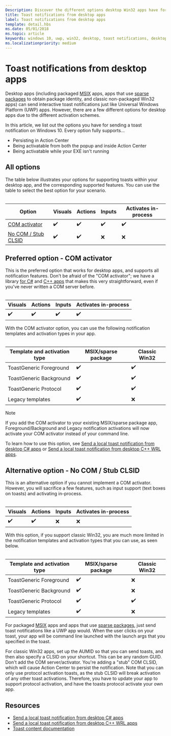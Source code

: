 ```yaml
---
Description: Discover the different options desktop Win32 apps have for sending toast notifications
title: Toast notifications from desktop apps
label: Toast notifications from desktop apps
template: detail.hbs
ms.date: 05/01/2018
ms.topic: article
keywords: windows 10, uwp, win32, desktop, toast notifications, desktop bridge, msix, sparse package, options for sending toasts, com server, com activator, com, fake com, no com, without com, send toast
ms.localizationpriority: medium
---
```

# Toast notifications from desktop apps

Desktop apps (including packaged [MSIX](https://docs.microsoft.com/windows/msix/desktop/source-code-overview) apps, apps that use [sparse packages](https://docs.microsoft.com/windows/apps/desktop/modernize/grant-identity-to-nonpackaged-apps) to obtain package identity, and classic non-packaged Win32 apps) can send interactive toast notifications just like Universal Windows Platform (UWP) apps. However, there are a few different options for desktop apps due to the different activation schemes.

In this article, we list out the options you have for sending a toast notification on Windows 10. Every option fully supports...

* Persisting in Action Center
* Being activatable from both the popup and inside Action Center
* Being activatable while your EXE isn't running

## All options

The table below illustrates your options for supporting toasts within your desktop app, and the corresponding supported features. You can use the table to select the best option for your scenario.<br/><br/>

| Option | Visuals | Actions | Inputs | Activates in-process |
| -- | -- | -- | -- | -- |
| [COM activator](#preferred-option---com-activator) | ✔️ | ✔️ | ✔️ | ✔️ |
| [No COM / Stub CLSID](#alternative-option---no-com--stub-clsid) | ✔️ | ✔️ | ❌ | ❌ |


## Preferred option - COM activator

This is the preferred option that works for desktop apps, and supports all notification features. Don't be afraid of the "COM activator"; we have a library [for C#](send-local-toast-desktop.md) and [C++ apps](send-local-toast-desktop-cpp-wrl.md) that makes this very straightforward, even if you've never written a COM server before.<br/><br/>

| Visuals | Actions | Inputs | Activates in-process |
| -- | -- | -- | -- |
| ✔️ | ✔️ | ✔️ | ✔️ |

With the COM activator option, you can use the following notification templates and activation types in your app.<br/><br/>

| Template and activation type | MSIX/sparse package | Classic Win32 |
| -- | -- | -- |
| ToastGeneric Foreground | ✔️ | ✔️ |
| ToastGeneric Background | ✔️ | ✔️ |
| ToastGeneric Protocol | ✔️ | ✔️ |
| Legacy templates | ✔️ | ❌ |

> [!NOTE]
> If you add the COM activator to your existing MSIX/sparse package app, Foreground/Background and Legacy notification activations will now activate your COM activator instead of your command line.

To learn how to use this option, see [Send a local toast notification from desktop C# apps](send-local-toast-desktop.md) or [Send a local toast notification from desktop C++ WRL apps](send-local-toast-desktop-cpp-wrl.md).


## Alternative option - No COM / Stub CLSID

This is an alternative option if you cannot implement a COM activator. However, you will sacrifice a few features, such as input support (text boxes on toasts) and activating in-process.<br/><br/>

| Visuals | Actions | Inputs | Activates in-process |
| -- | -- | -- | -- |
| ✔️ | ✔️ | ❌ | ❌ |

With this option, if you support classic Win32, you are much more limited in the notification templates and activation types that you can use, as seen below.<br/><br/>

| Template and activation type | MSIX/sparse package | Classic Win32 |
| -- | -- | -- |
| ToastGeneric Foreground | ✔️ | ❌ |
| ToastGeneric Background | ✔️ | ❌ |
| ToastGeneric Protocol | ✔️ | ✔️ |
| Legacy templates | ✔️ | ❌ |

For packaged [MSIX](https://docs.microsoft.com/windows/msix/desktop/source-code-overview) apps and apps that use [sparse packages](https://docs.microsoft.com/windows/apps/desktop/modernize/grant-identity-to-nonpackaged-apps), just send toast notifications like a UWP app would. When the user clicks on your toast, your app will be command line launched with the launch args that you specified in the toast.

For classic Win32 apps, set up the AUMID so that you can send toasts, and then also specify a CLSID on your shortcut. This can be any random GUID. Don't add the COM server/activator. You're adding a "stub" COM CLSID, which will cause Action Center to persist the notification. Note that you can only use protocol activation toasts, as the stub CLSID will break activation of any other toast activations. Therefore, you have to update your app to support protocol activation, and have the toasts protocol activate your own app.


## Resources

* [Send a local toast notification from desktop C# apps](send-local-toast-desktop.md)
* [Send a local toast notification from desktop C++ WRL apps](send-local-toast-desktop-cpp-wrl.md)
* [Toast content documentation](adaptive-interactive-toasts.md)
